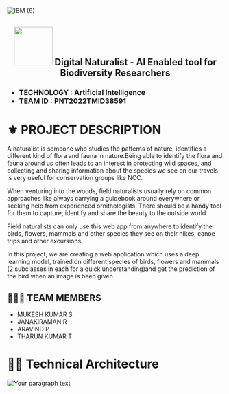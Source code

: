![IBM (6)](https://user-images.githubusercontent.com/89471037/200232377-9b1da2e8-dac9-4565-9f7b-9d0f540f5b0c.gif)
<h2 align="center"><img src="https://user-images.githubusercontent.com/89471037/201676381-ba6f7701-d712-40b9-b155-5cc314e1eba1.gif" width="90px"> Digital Naturalist - AI Enabled tool for Biodiversity Researchers</h2>

<h3><ul>
<li>TECHNOLOGY : Artificial Intelligence</li>
<li>TEAM ID : PNT2022TMID38591</li>
</h3>

# ⚜️ PROJECT DESCRIPTION

A naturalist is someone who studies the patterns of nature, identifies a different kind of flora and fauna in nature.Being able to identify the flora and fauna around us often leads to an interest in protecting wild spaces, and collecting and sharing information about the species we see on our travels is very useful for conservation groups like NCC.

When venturing into the woods, field naturalists usually rely on common approaches like always carrying a guidebook around everywhere or seeking help from experienced ornithologists. There should be a handy tool for them to capture, identify and share the beauty to the outside world. 

Field naturalists can only use this web app from anywhere to identify the birds, flowers, mammals and other species they see on their hikes, canoe trips and other excursions.


In this project, we are creating a web application which uses a deep learning model, trained on different species of birds, flowers and mammals (2 subclasses in each for a quick understanding)and get the prediction of the bird when an image is been given.

## 🧑🏻‍🦰 TEAM MEMBERS

- MUKESH KUMAR S
- JANAKIRAMAN R
- ARAVIND P
- THARUN KUMAR T


# 😵‍💫 Technical Architecture

![Your paragraph text](https://user-images.githubusercontent.com/89471037/201671567-5b185ebb-02e2-4428-8d4d-5ac307772400.gif)


